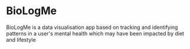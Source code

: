 # BioLogMe

BioLogMe is a data visualisation app based on tracking and identifying patterns in a user's mental health which may have been impacted by diet and lifestyle
